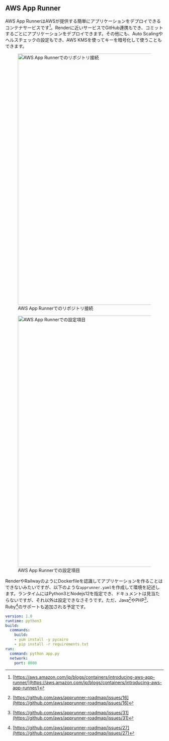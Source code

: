 ## AWS App Runner
AWS App RunnerはAWSが提供する簡単にアプリケーションをデプロイできるコンテナサービスです[^app_runner]。Renderに近いサービスでGitHub連携もでき、コミットするごとにアプリケーションをデプロイできます。その他にも、Auto Scalingやヘルスチェックの設定もでき、AWS KMSを使ってキーを暗号化して使うこともできます。

<figure>
  <img src='/images/web_changelog_2021/app_runner/setting1.png' width='550' height="800" alt='AWS App Runnerでのリポジトリ接続' />
  <figcaption>AWS App Runnerでのリポジトリ接続</figcaption>
</figure>

<figure>
  <img src='/images/web_changelog_2021/app_runner/setting2.png' width='450' height="800" alt='AWS App Runnerでの設定項目' />
  <figcaption>AWS App Runnerでの設定項目</figcaption>
</figure>

RenderやRailwayのようにDockerfileを認識してアプリケーションを作ることはできないみたいですが、以下のような`apprunner.yaml`を作成して環境を記述します。ランタイムにはPython3とNodejs12を指定でき、ドキュメントは見当たらないですが、それ以外は設定できなさそうです。ただ、Java[^app_runner_java]やPHP[^app_runner_php]、Ruby[^app_runner_ruby]のサポートも追加される予定です。

```yaml
version: 1.0
runtime: python3
build:
  commands:
    build:
    - yum install -y pycairo
    - pip install -r requirements.txt
run:
  command: python app.py
  network:
    port: 8000
```

[^app_runner]: [https://aws.amazon.com/jp/blogs/containers/introducing-aws-app-runner/](https://aws.amazon.com/jp/blogs/containers/introducing-aws-app-runner/)
[^app_runner_java]: [https://github.com/aws/apprunner-roadmap/issues/16](https://github.com/aws/apprunner-roadmap/issues/16)
[^app_runner_php]: [https://github.com/aws/apprunner-roadmap/issues/31](https://github.com/aws/apprunner-roadmap/issues/31)
[^app_runner_ruby]: [https://github.com/aws/apprunner-roadmap/issues/27](https://github.com/aws/apprunner-roadmap/issues/27)
